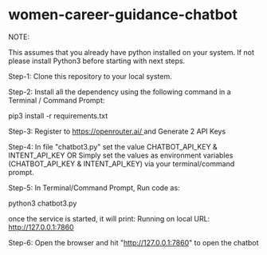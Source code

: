 # women-career-guidance-chatbot

NOTE: 

This assumes that you already have python installed on your system. If not please install Python3 before starting with next steps.


Step-1: Clone this repository to your local system.

Step-2: Install all the dependency using the following command in a Terminal / Command Prompt: 

pip3 install -r requirements.txt


Step-3: Register to [https://openrouter.ai/ ](https://openrouter.ai/keys) and Generate 2 API Keys


Step-4: In file "chatbot3.py" set the value CHATBOT_API_KEY & INTENT_API_KEY OR Simply set the values as environment variables (CHATBOT_API_KEY & INTENT_API_KEY) via your terminal/command prompt.


Step-5:
In Terminal/Command Prompt, Run code as:

python3 chatbot3.py

once the service is started, it will print:
Running on local URL:  http://127.0.0.1:7860


Step-6:
Open the browser and hit "http://127.0.0.1:7860" to open the chatbot





